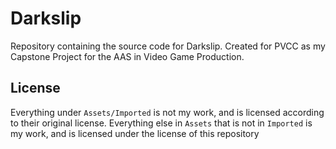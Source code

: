 # Darkslip

Repository containing the source code for Darkslip.
Created for PVCC as my Capstone Project for the AAS in Video Game Production. 

## License

Everything under `Assets/Imported` is not my work, and is licensed according to their original license. Everything else in `Assets` that is not in `Imported` is my work, and is licensed under the license of this repository

